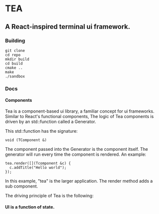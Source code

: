 # TEA

## A React-inspired terminal ui framework.

### Building
```
git clone
cd repo
mkdir build
cd build
cmake ..
make
./sandbox
```

### Docs
#### Components
Tea is a component-based ui library, a familiar concept for ui frameworks.
Similar to React's functional components, The logic of Tea components is driven by an std::function called a Generator.

This std::function has the signature: 

```
void (TComponent &)
```

The component passed into the Generator is the component itself. The generator will run every time the component is rendered.
An example:

```
tea.render([](Tcomponent &c) {
  c.addTitle("Hello world");  
});
```

In this example, "tea" is the larger application. The render method adds a sub component. 

The driving principle of Tea is the following:
#### UI is a function of state.

